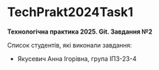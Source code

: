 # TechPrakt2024Task1
**Технологічна практика 2025. Git. Завдання №2**

Список студентів, які виконали завдання:
* Якусевич Анна Ігорівна, група ІПЗ-23-4
